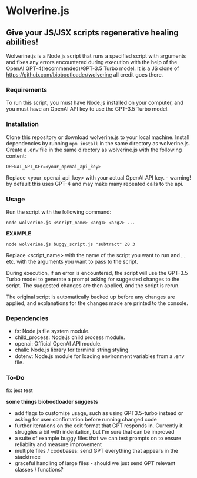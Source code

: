 # Wolverine.js

## Give your JS/JSX scripts regenerative healing abilities!

Wolverine.js is a Node.js script that runs a specified script with arguments and fixes any errors encountered during execution with the help of the OpenAI GPT-4(recommended)/GPT-3.5 Turbo model. It is a JS clone of https://github.com/biobootloader/wolverine all credit goes there.

### Requirements

To run this script, you must have Node.js installed on your computer, and you must have an OpenAI API key to use the GPT-3.5 Turbo model.

### Installation

Clone this repository or download wolverine.js to your local machine.
Install dependencies by running ``` npm install ``` in the same directory as wolverine.js.
Create a .env file in the same directory as wolverine.js with the following content:

```
OPENAI_API_KEY=<your_openai_api_key>
```

Replace <your_openai_api_key> with your actual OpenAI API key. - warning! by default this uses GPT-4 and may make many repeated calls to the api.

### Usage

Run the script with the following command:

```
node wolverine.js <script_name> <arg1> <arg2> ...
```

**EXAMPLE**
```
node wolverine.js buggy_script.js "subtract" 20 3
```

Replace <script_name> with the name of the script you want to run and <arg1>, <arg2>, etc. with the arguments you want to pass to the script.

During execution, if an error is encountered, the script will use the GPT-3.5 Turbo model to generate a prompt asking for suggested changes to the script. The suggested changes are then applied, and the script is rerun.

The original script is automatically backed up before any changes are applied, and explanations for the changes made are printed to the console.

### Dependencies

* fs: Node.js file system module.
* child_process: Node.js child process module.
* openai: Official OpenAI API module.
* chalk: Node.js library for terminal string styling.
* dotenv: Node.js module for loading environment variables from a .env file.

### To-Do
fix jest test

**some things biobootloader suggests**
* add flags to customize usage, such as using GPT3.5-turbo instead or asking for user confirmation before running changed code
* further iterations on the edit format that GPT responds in. Currently it struggles a bit with indentation, but I'm sure that can be improved
* a suite of example buggy files that we can test prompts on to ensure reliablity and measure improvement
* multiple files / codebases: send GPT everything that appears in the stacktrace
* graceful handling of large files - should we just send GPT relevant classes / functions?
